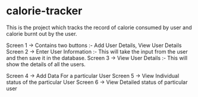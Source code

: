 # calorie-tracker
This is the project which tracks the record of calorie consumed by user and calorie burnt out by the user.

Screen 1 -> Contains two buttons :- Add User Details, View User Details
Screen 2 -> Enter User Information :- This will take the input from the user and then save it in the database.
Screen 3 -> View User Details :- This will show the details of all the users.

Screen 4 -> Add Data For a particular User
Screen 5 -> View Individual status of the particular User
Screen 6 -> View Detailed status of particular user
